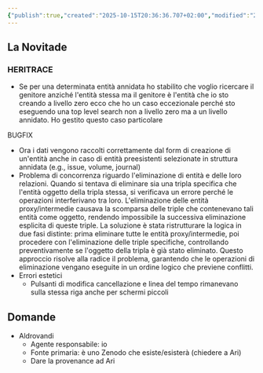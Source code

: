 ```yaml
---
{"publish":true,"created":"2025-10-15T20:36:36.707+02:00","modified":"2025-10-15T19:36:45.000+02:00","cssclasses":""}
---
```



## La Novitade

### HERITRACE

- Se per una determinata entità annidata ho stabilito che voglio ricercare il genitore anziché l'entità stessa ma il genitore è l'entità che io sto creando a livello zero ecco che ho un caso eccezionale perché sto eseguendo una top level search non a livello zero ma a un livello annidato. Ho gestito questo caso particolare

BUGFIX

- Ora i dati vengono raccolti correttamente dal form di creazione di un'entità anche in caso di entità preesistenti selezionate in struttura annidata (e.g., issue, volume, journal)
- Problema di concorrenza riguardo l'eliminazione di entità e delle loro relazioni. Quando si tentava di eliminare sia una tripla specifica che l'entità oggetto della tripla stessa, si verificava un errore perché le operazioni interferivano tra loro. L'eliminazione delle entità proxy/intermedie causava la scomparsa delle triple che contenevano tali entità come oggetto, rendendo impossibile la successiva eliminazione esplicita di queste triple. La soluzione è stata ristrutturare la logica in due fasi distinte: prima eliminare tutte le entità proxy/intermedie, poi procedere con l'eliminazione delle triple specifiche, controllando preventivamente se l'oggetto della tripla è già stato eliminato. Questo approccio risolve alla radice il problema, garantendo che le operazioni di eliminazione vengano eseguite in un ordine logico che previene conflitti.
- Errori estetici
    - Pulsanti di modifica cancellazione e linea del tempo rimanevano sulla stessa riga anche per schermi piccoli

## Domande

- Aldrovandi
    - Agente responsabile: io
    - Fonte primaria: è uno Zenodo che esiste/esisterà (chiedere a Ari)
    - Dare la provenance ad Ari